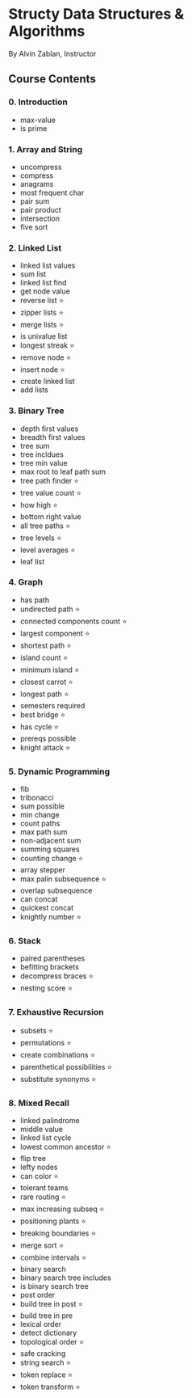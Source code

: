 # Structy Data Structures & Algorithms

By Alvin Zablan, Instructor

## Course Contents
### 0. Introduction
- max-value
- is prime

### 1. Array and String
- uncompress
- compress
- anagrams
- most frequent char
- pair sum
- pair product
- intersection
- five sort

### 2. Linked List
- linked list values
- sum list
- linked list find
- get node value
- reverse list ⭐
- zipper lists ⭐
- merge lists ⭐
- is univalue list
- longest streak ⭐
- remove node ⭐
- insert node ⭐
- create linked list
- add lists

### 3. Binary Tree
- depth first values
- breadth first values
- tree sum
- tree incldues
- tree min value
- max root to leaf path sum
- tree path finder ⭐
- tree value count ⭐
- how high ⭐
- bottom right value
- all tree paths ⭐
- tree levels ⭐
- level averages ⭐
- leaf list

### 4. Graph
- has path
- undirected path ⭐
- connected components count ⭐
- largest component ⭐
- shortest path ⭐
- island count ⭐
- minimum island ⭐
- closest carrot ⭐
- longest path ⭐
- semesters required
- best bridge ⭐
- has cycle ⭐
- prereqs possible
- knight attack ⭐

### 5. Dynamic Programming
- fib
- tribonacci
- sum possible
- min change
- count paths
- max path sum
- non-adjacent sum
- summing squares
- counting change ⭐
- array stepper
- max palin subsequence ⭐
- overlap subsequence
- can concat
- quickest concat
- knightly number ⭐

### 6. Stack
- paired parentheses
- befitting brackets
- decompress braces ⭐
- nesting score ⭐

### 7. Exhaustive Recursion
- subsets ⭐
- permutations ⭐
- create combinations ⭐
- parenthetical possibilities ⭐
- substitute synonyms ⭐

### 8. Mixed Recall
- linked palindrome
- middle value
- linked list cycle
- lowest common ancestor ⭐
- flip tree
- lefty nodes
- can color ⭐
- tolerant teams
- rare routing ⭐
- max increasing subseq ⭐
- positioning plants ⭐
- breaking boundaries ⭐
- merge sort ⭐
- combine intervals ⭐
- binary search
- binary search tree includes
- is binary search tree
- post order
- build tree in post ⭐
- build tree in pre
- lexical order
- detect dictionary
- topological order ⭐
- safe cracking
- string search ⭐
- token replace ⭐
- token transform ⭐
